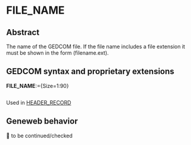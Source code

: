 ﻿# FILE_NAME
## Abstract
The name of the GEDCOM file. If the file name includes a file extension it must be
shown in the form (filename.ext).


## GEDCOM syntax and proprietary extensions

**FILE_NAME**:={Size=1:90}
<pre>
</pre>
Used in <a href=Ged.HEADER_RECORD.md>HEADER_RECORD</a><br />


## Geneweb behavior



🚧 to be continued/checked

